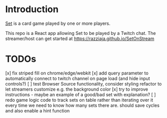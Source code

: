# Introduction

[Set](https://en.wikipedia.org/wiki/Set_(card_game)) is a card game played by one or more players.

This repo is a React app allowing Set to be played by a Twitch chat. The streamer/host can get started at https://razziaja.github.io/SetOnStream


# TODOs
[x] fix striped fill on chrome/edge/webkit
[x] add query parameter to automatically connect to twitch channel on page load (and hide input controls?)
[ ] test Browser Source functionality, consider styling refactor to let streamers customize e.g. the background color
[x] try to improve instructions - maybe an example of a good/bad set with explanation?
[ ] redo game logic code to track sets on table rather than iterating over it every time we need to know how many sets there are. should save cycles and also enable a hint function